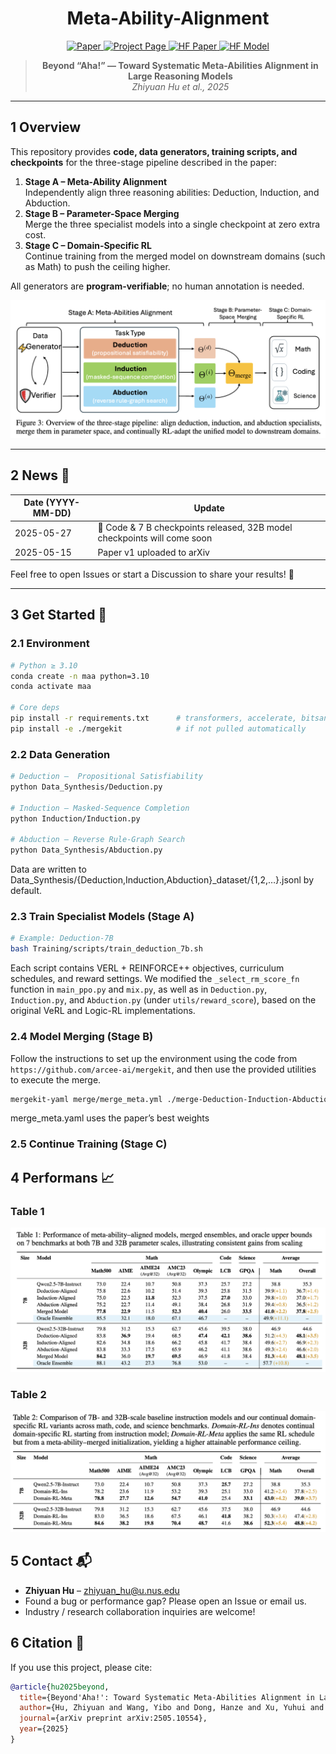 <h1 align="center">Meta-Ability-Alignment</h1>

<p align="center">
  <a href="https://arxiv.org/abs/2505.10554">
    <img src="https://img.shields.io/badge/paper-A42C25?style=for-the-badge&logo=arxiv&logoColor=white" alt="Paper"/>
  </a>
  <a href="https://huggingface.co/spaces/zhiyuanhucs/Meta-Ability-Alignment">
    <img src="https://img.shields.io/badge/Project%20Page-blue?style=for-the-badge&logo=snowflake&logoColor=white&labelColor=black" alt="Project Page"/>
  </a>
  <a href="https://huggingface.co/papers/2505.10554">
    <img src="https://img.shields.io/badge/HF%20Paper-fcd022?style=for-the-badge&logo=huggingface&logoColor=000" alt="HF Paper"/>
  </a>
  <a href="https://huggingface.co/zhiyuanhucs/7b-Domain-RL-Meta">
    <img src="https://img.shields.io/badge/HF%20Model-orange?style=for-the-badge&logo=huggingface&logoColor=000" alt="HF Model"/>
  </a>
</p>

<blockquote align="center"><strong>Beyond “Aha!” — Toward Systematic Meta-Abilities Alignment in Large Reasoning Models</strong><br><em>Zhiyuan Hu et al., 2025</em></blockquote>


---

## 1 Overview

This repository provides **code, data generators, training scripts, and checkpoints** for the three-stage pipeline described in the paper:

1. **Stage A – Meta-Ability Alignment**  
   Independently align three reasoning abilities: Deduction, Induction, and Abduction.
2. **Stage B – Parameter-Space Merging**  
   Merge the three specialist models into a single checkpoint at zero extra cost.
3. **Stage C – Domain-Specific RL**  
   Continue training from the merged model on downstream domains (such as Math) to push the ceiling higher.

All generators are **program-verifiable**; no human annotation is needed.  

![Overall Framework](images/framework.jpg)

---

## 2 News 📰

| Date (YYYY-MM-DD) | Update |
|-------------------|--------|
| 2025-05-27 | 🚀 Code & 7 B checkpoints released, 32B model checkpoints will come soon |
| 2025-05-15 | Paper v1 uploaded to arXiv |

Feel free to open Issues or start a Discussion to share your results! 🎉

---

## 3 Get Started 🌟

### 2.1 Environment

```bash
# Python ≥ 3.10
conda create -n maa python=3.10
conda activate maa

# Core deps
pip install -r requirements.txt      # transformers, accelerate, bitsandbytes, …
pip install -e ./mergekit            # if not pulled automatically
```

### 2.2 Data Generation

```bash
# Deduction –  Propositional Satisfiability
python Data_Synthesis/Deduction.py

# Induction – Masked-Sequence Completion
python Induction/Induction.py

# Abduction – Reverse Rule-Graph Search
python Data_Synthesis/Abduction.py
```

Data are written to Data_Synthesis/{Deduction,Induction,Abduction}\_dataset/{1,2,…}.jsonl by default.

### 2.3 Train Specialist Models (Stage A)

```bash
# Example: Deduction-7B
bash Training/scripts/train_deduction_7b.sh
```

Each script contains VERL + REINFORCE++ objectives, curriculum schedules, and reward settings. We modified the `_select_rm_score_fn` function in `main_ppo.py` and `mix.py`, as well as in `Deduction.py`, `Induction.py`, and `Abduction.py` (under `utils/reward_score`), based on the original VeRL and Logic-RL implementations.


### 2.4 Model Merging (Stage B)

Follow the instructions to set up the environment using the code from `https://github.com/arcee-ai/mergekit`, and then use the provided utilities to execute the merge.


```bash
mergekit-yaml merge/merge_meta.yml ./merge-Deduction-Induction-Abduction --cuda
```
merge_meta.yaml uses the paper’s best weights

### 2.5 Continue Training (Stage C)

## 4 Performans 📈

### Table 1  
![Table 1 – Main Results (7B and 32B Models)](images/table1.jpg)

### Table 2  
![Table 2 – Continual Domain specific RL Training](images/table2.jpg)



## 5 Contact 📬

- **Zhiyuan Hu** – zhiyuan_hu@u.nus.edu  
- Found a bug or performance gap? Please open an Issue or email us.  
- Industry / research collaboration inquiries are welcome!

## 6 Citation 📄

If you use this project, please cite:

```bibtex
@article{hu2025beyond,
  title={Beyond'Aha!': Toward Systematic Meta-Abilities Alignment in Large Reasoning Models},
  author={Hu, Zhiyuan and Wang, Yibo and Dong, Hanze and Xu, Yuhui and Saha, Amrita and Xiong, Caiming and Hooi, Bryan and Li, Junnan},
  journal={arXiv preprint arXiv:2505.10554},
  year={2025}
}
